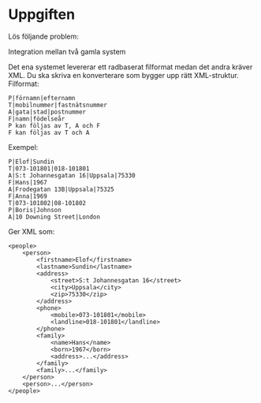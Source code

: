 # Uppgiften
Lös följande problem:

Integration mellan två gamla system

Det ena systemet levererar ett radbaserat filformat medan det andra kräver XML. Du ska skriva en konverterare som bygger upp rätt XML-struktur.
Filformat:
```
P|förnamn|efternamn
T|mobilnummer|fastnätsnummer
A|gata|stad|postnummer
F|namn|födelseår
P kan följas av T, A och F
F kan följas av T och A
```
Exempel:
```
P|Elof|Sundin
T|073-101801|018-101801
A|S:t Johannesgatan 16|Uppsala|75330
F|Hans|1967
A|Frodegatan 13B|Uppsala|75325
F|Anna|1969
T|073-101802|08-101802
P|Boris|Johnson
A|10 Downing Street|London
```
Ger XML som:

```
<people>
    <person>
        <firstname>Elof</firstname>
        <lastname>Sundin</lastname>
        <address>
            <street>S:t Johannesgatan 16</street>
            <city>Uppsala</city>
            <zip>75330</zip>
        </address>
        <phone>
            <mobile>073-101801</mobile>
            <landline>018-101801</landline>
        </phone>
        <family>
            <name>Hans</name>
            <born>1967</born>
            <address>...</address>
        </family>
        <family>...</family>
    </person>
    <person>...</person>
</people>
```